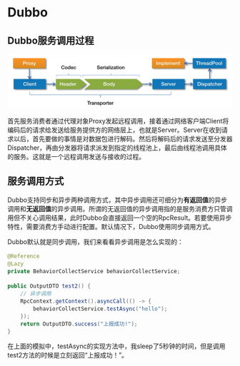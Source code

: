 # Dubbo

## Dubbo服务调用过程

![](Dubbo服务调用过程.png)

首先服务消费者通过代理对象Proxy发起远程调用，接着通过网络客户端Client将编码后的请求给发送给服务提供方的网络层上，也就是Server。Server在收到请求以后，首先要做的事情是对数据包进行解码。然后将解码后的请求发送至分发器Dispatcher，再由分发器将请求派发到指定的线程池上，最后由线程池调用具体的服务。这就是一个远程调用发送与接收的过程。



## 服务调用方式

Dubbo支持同步和异步两种调用方式，其中异步调用还可细分为**有返回值**的异步调用和**无返回值**的异步调用。所谓的无返回值的异步调用指的是服务消费方只管调用但不关心调用结果，此时Dubbo会直接返回一个空的RpcResult。若要使用异步特性，需要消费方手动进行配置。默认情况下，Dubbo使用同步调用方式。

Dubbo默认就是同步调用，我们来看看异步调用是怎么实现的：

```java
@Reference
@Lazy
private BehaviorCollectService behaviorCollectService;

public OutputDTO test2() {
    // 异步调用
    RpcContext.getContext().asyncCall(() -> {
        behaviorCollectService.testAsync("hello");
    });
    return OutputDTO.success("上报成功!");
}
```

在上面的模拟中，testAsync的实现方法中，我sleep了5秒钟的时间，但是调用test2方法的时候是立刻返回“上报成功！”。



